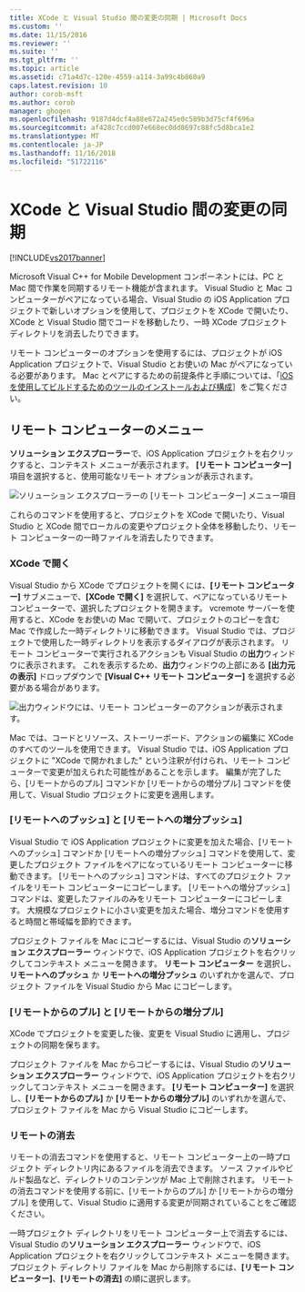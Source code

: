 ```yaml
---
title: XCode と Visual Studio 間の変更の同期 | Microsoft Docs
ms.custom: ''
ms.date: 11/15/2016
ms.reviewer: ''
ms.suite: ''
ms.tgt_pltfrm: ''
ms.topic: article
ms.assetid: c71a4d7c-120e-4559-a114-3a99c4b860a9
caps.latest.revision: 10
author: corob-msft
ms.author: corob
manager: ghogen
ms.openlocfilehash: 9187d4dcf4a88e672a245e0c589b3d75cf4f696a
ms.sourcegitcommit: af428c7ccd007e668ec0dd8697c88fc5d8bca1e2
ms.translationtype: MT
ms.contentlocale: ja-JP
ms.lasthandoff: 11/16/2018
ms.locfileid: "51722116"
---
```

# <a name="sync-changes-between-xcode-and-visual-studio"></a>XCode と Visual Studio 間の変更の同期
[!INCLUDE[vs2017banner](../includes/vs2017banner.md)]

  
Microsoft Visual C++ for Mobile Development コンポーネントには、PC と Mac 間で作業を同期するリモート機能が含まれます。 Visual Studio と Mac コンピューターがペアになっている場合、Visual Studio の iOS Application プロジェクトで新しいオプションを使用して、プロジェクトを XCode で開いたり、XCode と Visual Studio 間でコードを移動したり、一時 XCode プロジェクト ディレクトリを消去したりできます。  
  
 リモート コンピューターのオプションを使用するには、プロジェクトが iOS Application プロジェクトで、Visual Studio とお使いの Mac がペアになっている必要があります。 Mac とペアにするための前提条件と手順については、「[iOS を使用してビルドするためのツールのインストールおよび構成](../cross-platform/install-and-configure-tools-to-build-using-ios.md)］をご覧ください。  
  
## <a name="the-remote-machine-menu"></a>リモート コンピューターのメニュー  
 **ソリューション エクスプローラー**で、iOS Application プロジェクトを右クリックすると、コンテキスト メニューが表示されます。 **[リモート コンピューター]** 項目を選択すると、使用可能なリモート オプションが表示されます。  
  
 ![ソリューション エクスプローラーの [リモート コンピューター] メニュー項目](../cross-platform/media/cppmdd-u2-remotemachine-menu.jpg "CPPMDD_U2_RemoteMachine_Menu")  
  
 これらのコマンドを使用すると、プロジェクトを XCode で開いたり、Visual Studio と XCode 間でローカルの変更やプロジェクト全体を移動したり、リモート コンピューターの一時ファイルを消去したりできます。  
  
### <a name="open-in-xcode"></a>XCode で開く  
 Visual Studio から XCode でプロジェクトを開くには、**[リモート コンピューター]** サブメニューで、**[XCode で開く]** を選択して、ペアになっているリモート コンピューターで、選択したプロジェクトを開きます。 vcremote サーバーを使用すると、XCode をお使いの Mac で開いて、プロジェクトのコピーを含む Mac で作成した一時ディレクトリに移動できます。 Visual Studio では、プロジェクトで使用した一時ディレクトリを表示するダイアログが表示されます。 リモート コンピューターで実行されるアクションも Visual Studio の**出力**ウィンドウに表示されます。 これを表示するため、**出力**ウィンドウの上部にある **[出力元の表示]** ドロップダウンで **[Visual C++ リモート コンピューター]** を選択する必要がある場合があります。  
  
 ![出力ウィンドウには、リモート コンピューターのアクションが表示されます。](../cross-platform/media/cppmdd-u2-remotemachine-output.png "CPPMDD_U2_RemoteMachine_Output")  
  
 Mac では、コードとリソース、ストーリーボード、アクションの編集に XCode のすべてのツールを使用できます。 Visual Studio では、iOS Application プロジェクトに "XCode で開かれました" という注釈が付けられ、リモート コンピューターで変更が加えられた可能性があることを示します。 編集が完了したら、[リモートからのプル] コマンドか [リモートからの増分プル] コマンドを使用して、Visual Studio プロジェクトに変更を適用します。  
  
### <a name="push-to-remote-and-incremental-push-to-remote"></a>[リモートへのプッシュ] と [リモートへの増分プッシュ]  
 Visual Studio で iOS Application プロジェクトに変更を加えた場合、[リモートへのプッシュ] コマンドか [リモートへの増分プッシュ] コマンドを使用して、変更したプロジェクト ファイルをペアになっているリモート コンピューターに移動できます。 [リモートへのプッシュ] コマンドは、すべてのプロジェクト ファイルをリモート コンピューターにコピーします。 [リモートへの増分プッシュ] コマンドは、変更したファイルのみをリモート コンピューターにコピーします。 大規模なプロジェクトに小さい変更を加えた場合、増分コマンドを使用すると時間と帯域幅を節約できます。  
  
 プロジェクト ファイルを Mac にコピーするには、Visual Studio の**ソリューション エクスプローラー** ウィンドウで、iOS Application プロジェクトを右クリックしてコンテキスト メニューを開きます。 **リモート コンピューター** を選択し、**リモートへのプッシュ** か **リモートへの増分プッシュ** のいずれかを選んで、プロジェクト ファイルを Visual Studio から Mac にコピーします。  
  
### <a name="pull-from-remote-and-incremental-pull-from-remote"></a>[リモートからのプル] と [リモートからの増分プル]  
 XCode でプロジェクトを変更した後、変更を Visual Studio に適用し、プロジェクトの同期を保ちます。  
  
 プロジェクト ファイルを Mac からコピーするには、Visual Studio の**ソリューション エクスプローラー** ウィンドウで、iOS Application プロジェクトを右クリックしてコンテキスト メニューを開きます。 **[リモート コンピューター]** を選択し、**[リモートからのプル]** か **[リモートからの増分プル]** のいずれかを選んで、プロジェクト ファイルを Mac から Visual Studio にコピーします。  
  
### <a name="clean-remote"></a>リモートの消去  
 リモートの消去コマンドを使用すると、リモート コンピューター上の一時プロジェクト ディレクトリ内にあるファイルを消去できます。 ソース ファイルやビルド製品など、ディレクトリのコンテンツが Mac 上で削除されます。 リモートの消去コマンドを使用する前に、[リモートからのプル] か [リモートからの増分プル] を使用して、Visual Studio に適用する変更が同期されていることをご確認ください。  
  
 一時プロジェクト ディレクトリをリモート コンピューター上で消去するには、Visual Studio の**ソリューション エクスプローラー** ウィンドウで、iOS Application プロジェクトを右クリックしてコンテキスト メニューを開きます。 プロジェクト ディレクトリ ファイルを Mac から削除するには、**[リモート コンピューター]**、**[リモートの消去]** の順に選択します。

